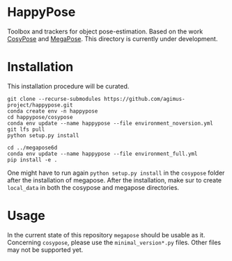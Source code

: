# HappyPose
Toolbox and trackers for object pose-estimation. Based on the work [CosyPose](https://github.com/Simple-Robotics/cosypose) and [MegaPose](https://github.com/megapose6d/megapose6d). This directory is currently under development.


# Installation

This installation procedure will be curated. 

```
git clone --recurse-submodules https://github.com/agimus-project/happypose.git
conda create env -n happypose
cd happypose/cosypose
conda env update --name happypose --file environment_noversion.yml
git lfs pull
python setup.py install

cd ../megapose6d
conda env update --name happypose --file environment_full.yml
pip install -e .
```
One might have to run again `python setup.py install` in the `cosypose` folder after the installation of megapose. After the installation, make sur to create `local_data` in both the cosypose and megapose directories.

# Usage

In the current state of this repository `megapose` should be usable as it. Concerning `cosypose`, please use the `minimal_version*.py` files. Other files may not be supported yet.
